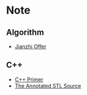 # Note

## Algorithm
* [Jianzhi Offer](Algorithm/Jianzhi%20Offer/README.md)

## C++
* [C++ Primer](/C++/C++%20Primer/README.md)
* [The Annotated STL Source](C++/The%20Annotated%20STL%20Source/README.md)